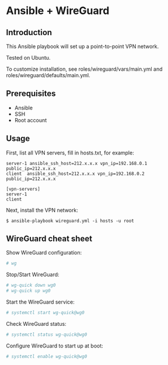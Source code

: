 # Ansible + WireGuard

## Introduction

This Ansible playbook will set up a point-to-point VPN network.

Tested  on Ubuntu.

To customize installation, see roles/wireguard/vars/main.yml and roles/wireguard/defaults/main.yml.

## Prerequisites

- Ansible
- SSH
- Root account

## Usage

First, list all VPN servers, fill in hosts.txt, for example:

```
server-1 ansible_ssh_host=212.x.x.x vpn_ip=192.168.0.1 public_ip=212.x.x.x
client  ansible_ssh_host=212.x.x.x vpn_ip=192.168.0.2 public_ip=212.x.x.x

[vpn-servers]
server-1
client
```

Next, install the VPN network:

```
$ ansible-playbook wireguard.yml -i hosts -u root
```

## WireGuard cheat sheet

Show WireGuard configuration:

```bash
# wg
```

Stop/Start WireGuard:

```bash
# wg-quick down wg0
# wg-quick up wg0
```

Start the WireGuard service:

```bash
# systemctl start wg-quick@wg0
```

Check WireGuard status:

```bash
# systemctl status wg-quick@wg0
```

Configure WireGuard to start up at boot:

```bash
# systemctl enable wg-quick@wg0
```
